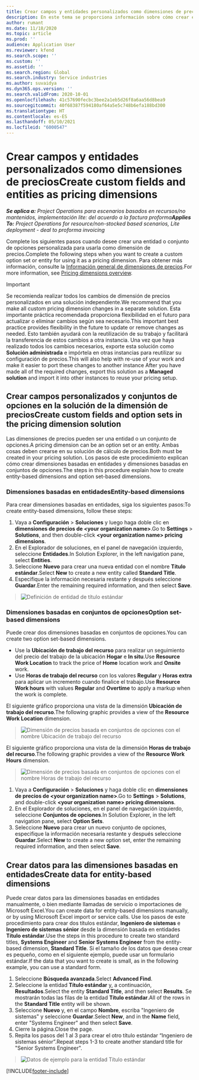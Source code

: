 ```yaml
---
title: Crear campos y entidades personalizados como dimensiones de precios
description: En este tema se proporciona información sobre cómo crear entidades o conjuntos de opciones personalizados.
author: rumant
ms.date: 11/18/2020
ms.topic: article
ms.prod: ''
audience: Application User
ms.reviewer: kfend
ms.search.scope: ''
ms.custom: ''
ms.assetid: ''
ms.search.region: Global
ms.search.industry: Service industries
ms.author: suvaidya
ms.dyn365.ops.version: ''
ms.search.validFrom: 2020-10-01
ms.openlocfilehash: 41c57690fecbc3bee2a1eb5d26f8a6aa56d8bea9
ms.sourcegitcommit: 40f68387f594180af64a5e5c748b6efa188bd300
ms.translationtype: HT
ms.contentlocale: es-ES
ms.lasthandoff: 05/10/2021
ms.locfileid: "6000547"
---
```

# <a name="create-custom-fields-and-entities-as-pricing-dimensions"></a><span data-ttu-id="1b6be-103">Crear campos y entidades personalizados como dimensiones de precios</span><span class="sxs-lookup"><span data-stu-id="1b6be-103">Create custom fields and entities as pricing dimensions</span></span>

<span data-ttu-id="1b6be-104">_**Se aplica a:** Project Operations para escenarios basados en recursos/no mantenidos, implementación lite: del acuerdo a la factura proforma_</span><span class="sxs-lookup"><span data-stu-id="1b6be-104">_**Applies To:** Project Operations for resource/non-stocked based scenarios, Lite deployment - deal to proforma invoicing_</span></span>

<span data-ttu-id="1b6be-105">Complete los siguientes pasos cuando desee crear una entidad o conjunto de opciones personalizada para usarla como dimensión de precios.</span><span class="sxs-lookup"><span data-stu-id="1b6be-105">Complete the following steps when you want to create a custom option set or entity for using it as a pricing dimension.</span></span> <span data-ttu-id="1b6be-106">Para obtener más información, consulte la [Información general de dimensiones de precios](pricing-dimensions-overview.md).</span><span class="sxs-lookup"><span data-stu-id="1b6be-106">For more information, see [Pricing dimensions overview](pricing-dimensions-overview.md).</span></span>  

> [!IMPORTANT]
> <span data-ttu-id="1b6be-107">Se recomienda realizar todos los cambios de dimensión de precios personalizados en una solución independiente.</span><span class="sxs-lookup"><span data-stu-id="1b6be-107">We recommend that you make all custom pricing dimension changes in a separate solution.</span></span> <span data-ttu-id="1b6be-108">Esta importante práctica recomendada proporciona flexibilidad en el futuro para actualizar o eliminar cambios según sea necesario.</span><span class="sxs-lookup"><span data-stu-id="1b6be-108">This important best practice provides flexibility in the future to update or remove changes as needed.</span></span> <span data-ttu-id="1b6be-109">Esto también ayudará con la reutilización de su trabajo y facilitará la transferencia de estos cambios a otra instancia. Una vez que haya realizado todos los cambios necesarios, exporte esta solución como **Solución administrada** e impórtela en otras instancias para reutilizar su configuración de precios.</span><span class="sxs-lookup"><span data-stu-id="1b6be-109">This will also help with re-use of your work and make it easier to port these changes to another instance After you have made all of the required changes, export this solution as a **Managed solution** and import it into other instances to reuse your pricing setup.</span></span>

  
## <a name="create-custom-fields-and-option-sets-in-the-pricing-dimension-solution"></a><span data-ttu-id="1b6be-110">Crear campos personalizados y conjuntos de opciones en la solución de la dimensión de precios</span><span class="sxs-lookup"><span data-stu-id="1b6be-110">Create custom fields and option sets in the pricing dimension solution</span></span>

<span data-ttu-id="1b6be-111">Las dimensiones de precios pueden ser una entidad o un conjunto de opciones.</span><span class="sxs-lookup"><span data-stu-id="1b6be-111">A pricing dimension can be an option set or an entity.</span></span> <span data-ttu-id="1b6be-112">Ambas cosas deben crearse en su solución de cálculo de precios.</span><span class="sxs-lookup"><span data-stu-id="1b6be-112">Both must be created in your pricing solution.</span></span> <span data-ttu-id="1b6be-113">Los pasos de este procedimiento explican cómo crear dimensiones basadas en entidades y dimensiones basadas en conjuntos de opciones.</span><span class="sxs-lookup"><span data-stu-id="1b6be-113">The steps in this procedure explain how to create entity-based dimensions and option set-based dimensions.</span></span>

### <a name="entity-based-dimensions"></a><span data-ttu-id="1b6be-114">Dimensiones basadas en entidades</span><span class="sxs-lookup"><span data-stu-id="1b6be-114">Entity-based dimensions</span></span>
<span data-ttu-id="1b6be-115">Para crear dimensiones basadas en entidades, siga los siguientes pasos:</span><span class="sxs-lookup"><span data-stu-id="1b6be-115">To create entity-based dimensions, follow these steps:</span></span>

1. <span data-ttu-id="1b6be-116">Vaya a **Configuración** > **Soluciones** y luego haga doble clic en **dimensiones de precios de \<your organization name>**.</span><span class="sxs-lookup"><span data-stu-id="1b6be-116">Go to **Settings** > **Solutions**, and then double-click **\<your organization name> pricing dimensions**.</span></span>
2. <span data-ttu-id="1b6be-117">En el Explorador de soluciones, en el panel de navegación izquierdo, seleccione **Entidades**.</span><span class="sxs-lookup"><span data-stu-id="1b6be-117">In Solution Explorer, in the left navigation pane, select **Entities**.</span></span>
3. <span data-ttu-id="1b6be-118">Seleccione **Nuevo** para crear una nueva entidad con el nombre **Título estándar**.</span><span class="sxs-lookup"><span data-stu-id="1b6be-118">Select **New** to create a new entity called **Standard Title**.</span></span> 
4. <span data-ttu-id="1b6be-119">Especifique la información necesaria restante y después seleccione **Guardar**.</span><span class="sxs-lookup"><span data-stu-id="1b6be-119">Enter the remaining required information, and then select **Save**.</span></span>

> ![Definición de entidad de título estándar](media/Standard-Title-entity-definition.png)

### <a name="option-set-based-dimensions"></a><span data-ttu-id="1b6be-121">Dimensiones basadas en conjuntos de opciones</span><span class="sxs-lookup"><span data-stu-id="1b6be-121">Option set-based dimensions</span></span> 
<span data-ttu-id="1b6be-122">Puede crear dos dimensiones basadas en conjuntos de opciones.</span><span class="sxs-lookup"><span data-stu-id="1b6be-122">You can create two option set-based dimensions.</span></span> 

- <span data-ttu-id="1b6be-123">Use la **Ubicación de trabajo del recurso** para realizar un seguimiento del precio del trabajo de la ubicación **Hogar** e **In situ**.</span><span class="sxs-lookup"><span data-stu-id="1b6be-123">Use **Resource Work Location** to track the price of **Home** location work and **Onsite** work.</span></span> 
- <span data-ttu-id="1b6be-124">Use **Horas de trabajo del recurso** con los valores **Regular** y **Horas extra** para aplicar un incremento cuando finalice el trabajo.</span><span class="sxs-lookup"><span data-stu-id="1b6be-124">Use **Resource Work hours** with values **Regular** and **Overtime** to apply a markup when the work is complete.</span></span>

<span data-ttu-id="1b6be-125">El siguiente gráfico proporciona una vista de la dimensión **Ubicación de trabajo del recurso**.</span><span class="sxs-lookup"><span data-stu-id="1b6be-125">The following graphic provides a view of the **Resource Work Location** dimension.</span></span> 

> ![Dimensión de precios basada en conjuntos de opciones con el nombre Ubicación de trabajo del recurso](media/Option-set-PD-called-Resource-Work-Location.png)

<span data-ttu-id="1b6be-127">El siguiente gráfico proporciona una vista de la dimensión **Horas de trabajo del recurso**.</span><span class="sxs-lookup"><span data-stu-id="1b6be-127">The following graphic provides a view of the **Resource Work Hours** dimension.</span></span> 

> ![Dimensión de precios basada en conjuntos de opciones con el nombre Horas de trabajo del recurso](media/Option-set-PD-called-Resource-Work-Hours.png)

1. <span data-ttu-id="1b6be-129">Vaya a **Configuración** > **Soluciones** y haga doble clic en **dimensiones de precios de \<your organization name>**.</span><span class="sxs-lookup"><span data-stu-id="1b6be-129">Go to **Settings** > **Solutions**, and double-click  **\<your organization name> pricing dimensions**.</span></span> 
2. <span data-ttu-id="1b6be-130">En el Explorador de soluciones, en el panel de navegación izquierdo, seleccione **Conjuntos de opciones**.</span><span class="sxs-lookup"><span data-stu-id="1b6be-130">In Solution Explorer, in the left navigation pane, select  **Option Sets**.</span></span> 
3. <span data-ttu-id="1b6be-131">Seleccione **Nuevo** para crear un nuevo conjunto de opciones, especifique la información necesaria restante y después seleccione **Guardar**.</span><span class="sxs-lookup"><span data-stu-id="1b6be-131">Select **New** to create a new option set, enter the remaining required information, and then select **Save**.</span></span>

## <a name="create-data-for-entity-based-dimensions"></a><span data-ttu-id="1b6be-132">Crear datos para las dimensiones basadas en entidades</span><span class="sxs-lookup"><span data-stu-id="1b6be-132">Create data for entity-based dimensions</span></span>

<span data-ttu-id="1b6be-133">Puede crear datos para las dimensiones basadas en entidades manualmente, o bien mediante llamadas de servicio o importaciones de Microsoft Excel.</span><span class="sxs-lookup"><span data-stu-id="1b6be-133">You can create data for entity-based dimensions manually, or by using Microsoft Excel import or service calls.</span></span> <span data-ttu-id="1b6be-134">Use los pasos de este procedimiento para crear dos títulos estándar, **Ingeniero de sistemas** e **Ingeniero de sistemas sénior** desde la dimensión basada en entidades **Título estándar**.</span><span class="sxs-lookup"><span data-stu-id="1b6be-134">Use the steps in this procedure to create two standard titles, **Systems Engineer** and **Senior Systems Engineer** from the entity-based dimension, **Standard Title**.</span></span> <span data-ttu-id="1b6be-135">Si el tamaño de los datos que desea crear es pequeño, como en el siguiente ejemplo, puede usar un formulario estándar.</span><span class="sxs-lookup"><span data-stu-id="1b6be-135">If the data that you want to create is small, as in the following example, you can use a standard form.</span></span>

1. <span data-ttu-id="1b6be-136">Seleccione **Búsqueda avanzada**.</span><span class="sxs-lookup"><span data-stu-id="1b6be-136">Select **Advanced Find**.</span></span>
2. <span data-ttu-id="1b6be-137">Seleccione la entidad **Título estándar** y, a continuación, **Resultados**.</span><span class="sxs-lookup"><span data-stu-id="1b6be-137">Select the entity **Standard Title**, and then select **Results**.</span></span> <span data-ttu-id="1b6be-138">Se mostrarán todas las filas de la entidad **Título estándar**.</span><span class="sxs-lookup"><span data-stu-id="1b6be-138">All of the rows in the **Standard Title** entity will be shown.</span></span>
3. <span data-ttu-id="1b6be-139">Seleccione **Nuevo** y, en el campo **Nombre**, escriba "Ingeniero de sistemas" y seleccione **Guardar**.</span><span class="sxs-lookup"><span data-stu-id="1b6be-139">Select **New**, and in the **Name** field, enter "Systems Engineer" and then select **Save**.</span></span>
4. <span data-ttu-id="1b6be-140">Cierre la página.</span><span class="sxs-lookup"><span data-stu-id="1b6be-140">Close the page.</span></span> 
5. <span data-ttu-id="1b6be-141">Repita los pasos del 1 al 3 para crear el otro título estándar “Ingeniero de sistemas sénior”.</span><span class="sxs-lookup"><span data-stu-id="1b6be-141">Repeat steps 1-3 to create another standard title for "Senior Systems Engineer".</span></span>

> ![Datos de ejemplo para la entidad Título estándar](media/ST-data.png)


[!INCLUDE[footer-include](../includes/footer-banner.md)]